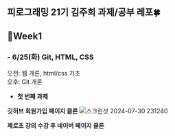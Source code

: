 ## 피로그래밍 21기 김주희 과제/공부 레포🍀

## 🎯Week1
### - 6/25(화) Git, HTML, CSS
  오전: 웹 개론, html/css 기초 </br>
  오후: Git 개론

  * **첫 번째 과제** </br>
  
  **깃허브 회원가입 페이지 클론**
  ![스크린샷 2024-07-30 231240](https://github.com/user-attachments/assets/7771ff0a-edfc-4925-9488-533ee45fe9e6)
  </br>

  **제로초 강의 수강 후 네이버 페이지 클론**
  
